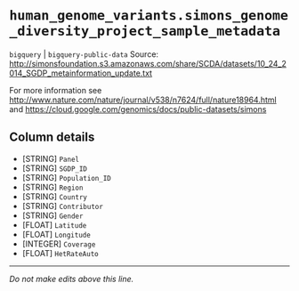 # `human_genome_variants.simons_genome_diversity_project_sample_metadata`
`bigquery` | `bigquery-public-data`
Source:
http://simonsfoundation.s3.amazonaws.com/share/SCDA/datasets/10_24_2014_SGDP_metainformation_update.txt

For more information see http://www.nature.com/nature/journal/v538/n7624/full/nature18964.html and https://cloud.google.com/genomics/docs/public-datasets/simons

## Column details
* [STRING]    `Panel`
* [STRING]    `SGDP_ID`
* [STRING]    `Population_ID`
* [STRING]    `Region`
* [STRING]    `Country`
* [STRING]    `Contributor`
* [STRING]    `Gender`
* [FLOAT]     `Latitude`
* [FLOAT]     `Longitude`
* [INTEGER]   `Coverage`
* [FLOAT]     `HetRateAuto`

-------------------------------------------------------------------------------
*Do not make edits above this line.*
